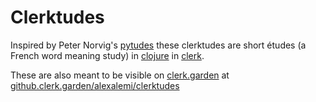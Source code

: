 # Clerktudes

Inspired by Peter Norvig's [pytudes](https://github.com/norvig/pytudes) these clerktudes
are short études (a French word meaning study) in [clojure](https://clojure.org) in [clerk](https://clerk.vision).

These are also meant to be visible on [clerk.garden](https://clerk.garden) at
[github.clerk.garden/alexalemi/clerktudes](https://github.clerk.garden/alexalemi/clerktudes)

